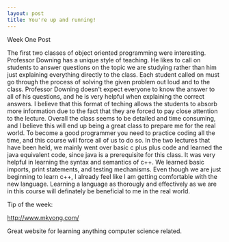 ```yaml
---
layout: post
title: You're up and running!
---
```


Week One Post

The first two classes of object oriented programming were interesting. Professor Downing has a unique style of teaching. He likes to call on students to answer questions on the topic we are studying rather than him just explaining everything directly to the class. Each student called on must go through the process of solving the given problem out loud and to the class. Professor Downing doesn't expect everyone to know the answer to all of his questions, and he is very helpful when explaining the correct answers. I believe that this format of teching allows the students to absorb more information due to the fact that they are forced to pay close attention to the lecture. Overall the class seems to be detailed and time consuming, and I believe this will end up being a great class to prepare me for the real world. To become a good programmer you need to practice coding all the time, and this course will force all of us to do so. In the two lectures that have been held, we mainly went over basic c plus plus code and learned the java equivalent code, since java is a prerequisite for this class. It was very helpful in learning the syntax and semantics of c++. We learned basic imports, print statements, and testing mechanisms. Even though we are just beginning to learn c++, I already feel like I am getting comfortable with the new language. Learning a language as thorougly and effectively as we are in this course will definately be beneficial to me in the real world.

Tip of the week:

http://www.mkyong.com/

Great website for learning anything computer science related.
